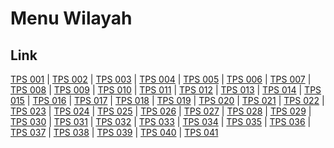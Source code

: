 # Menu Wilayah

## Link

[TPS 001](https://github.com/gigit-pemilu/pemilu-2024-93-papua-selatan/tree/main/pilpres/hitung-suara/sub/93-papua-selatan/sub/04-asmat/sub/01-agats/sub/2005-bis-agats/sub/001-tps)
 | 
[TPS 002](https://github.com/gigit-pemilu/pemilu-2024-93-papua-selatan/tree/main/pilpres/hitung-suara/sub/93-papua-selatan/sub/04-asmat/sub/01-agats/sub/2005-bis-agats/sub/002-tps)
 | 
[TPS 003](https://github.com/gigit-pemilu/pemilu-2024-93-papua-selatan/tree/main/pilpres/hitung-suara/sub/93-papua-selatan/sub/04-asmat/sub/01-agats/sub/2005-bis-agats/sub/003-tps)
 | 
[TPS 004](https://github.com/gigit-pemilu/pemilu-2024-93-papua-selatan/tree/main/pilpres/hitung-suara/sub/93-papua-selatan/sub/04-asmat/sub/01-agats/sub/2005-bis-agats/sub/004-tps)
 | 
[TPS 005](https://github.com/gigit-pemilu/pemilu-2024-93-papua-selatan/tree/main/pilpres/hitung-suara/sub/93-papua-selatan/sub/04-asmat/sub/01-agats/sub/2005-bis-agats/sub/005-tps)
 | 
[TPS 006](https://github.com/gigit-pemilu/pemilu-2024-93-papua-selatan/tree/main/pilpres/hitung-suara/sub/93-papua-selatan/sub/04-asmat/sub/01-agats/sub/2005-bis-agats/sub/006-tps)
 | 
[TPS 007](https://github.com/gigit-pemilu/pemilu-2024-93-papua-selatan/tree/main/pilpres/hitung-suara/sub/93-papua-selatan/sub/04-asmat/sub/01-agats/sub/2005-bis-agats/sub/007-tps)
 | 
[TPS 008](https://github.com/gigit-pemilu/pemilu-2024-93-papua-selatan/tree/main/pilpres/hitung-suara/sub/93-papua-selatan/sub/04-asmat/sub/01-agats/sub/2005-bis-agats/sub/008-tps)
 | 
[TPS 009](https://github.com/gigit-pemilu/pemilu-2024-93-papua-selatan/tree/main/pilpres/hitung-suara/sub/93-papua-selatan/sub/04-asmat/sub/01-agats/sub/2005-bis-agats/sub/009-tps)
 | 
[TPS 010](https://github.com/gigit-pemilu/pemilu-2024-93-papua-selatan/tree/main/pilpres/hitung-suara/sub/93-papua-selatan/sub/04-asmat/sub/01-agats/sub/2005-bis-agats/sub/010-tps)
 | 
[TPS 011](https://github.com/gigit-pemilu/pemilu-2024-93-papua-selatan/tree/main/pilpres/hitung-suara/sub/93-papua-selatan/sub/04-asmat/sub/01-agats/sub/2005-bis-agats/sub/011-tps)
 | 
[TPS 012](https://github.com/gigit-pemilu/pemilu-2024-93-papua-selatan/tree/main/pilpres/hitung-suara/sub/93-papua-selatan/sub/04-asmat/sub/01-agats/sub/2005-bis-agats/sub/012-tps)
 | 
[TPS 013](https://github.com/gigit-pemilu/pemilu-2024-93-papua-selatan/tree/main/pilpres/hitung-suara/sub/93-papua-selatan/sub/04-asmat/sub/01-agats/sub/2005-bis-agats/sub/013-tps)
 | 
[TPS 014](https://github.com/gigit-pemilu/pemilu-2024-93-papua-selatan/tree/main/pilpres/hitung-suara/sub/93-papua-selatan/sub/04-asmat/sub/01-agats/sub/2005-bis-agats/sub/014-tps)
 | 
[TPS 015](https://github.com/gigit-pemilu/pemilu-2024-93-papua-selatan/tree/main/pilpres/hitung-suara/sub/93-papua-selatan/sub/04-asmat/sub/01-agats/sub/2005-bis-agats/sub/015-tps)
 | 
[TPS 016](https://github.com/gigit-pemilu/pemilu-2024-93-papua-selatan/tree/main/pilpres/hitung-suara/sub/93-papua-selatan/sub/04-asmat/sub/01-agats/sub/2005-bis-agats/sub/016-tps)
 | 
[TPS 017](https://github.com/gigit-pemilu/pemilu-2024-93-papua-selatan/tree/main/pilpres/hitung-suara/sub/93-papua-selatan/sub/04-asmat/sub/01-agats/sub/2005-bis-agats/sub/017-tps)
 | 
[TPS 018](https://github.com/gigit-pemilu/pemilu-2024-93-papua-selatan/tree/main/pilpres/hitung-suara/sub/93-papua-selatan/sub/04-asmat/sub/01-agats/sub/2005-bis-agats/sub/018-tps)
 | 
[TPS 019](https://github.com/gigit-pemilu/pemilu-2024-93-papua-selatan/tree/main/pilpres/hitung-suara/sub/93-papua-selatan/sub/04-asmat/sub/01-agats/sub/2005-bis-agats/sub/019-tps)
 | 
[TPS 020](https://github.com/gigit-pemilu/pemilu-2024-93-papua-selatan/tree/main/pilpres/hitung-suara/sub/93-papua-selatan/sub/04-asmat/sub/01-agats/sub/2005-bis-agats/sub/020-tps)
 | 
[TPS 021](https://github.com/gigit-pemilu/pemilu-2024-93-papua-selatan/tree/main/pilpres/hitung-suara/sub/93-papua-selatan/sub/04-asmat/sub/01-agats/sub/2005-bis-agats/sub/021-tps)
 | 
[TPS 022](https://github.com/gigit-pemilu/pemilu-2024-93-papua-selatan/tree/main/pilpres/hitung-suara/sub/93-papua-selatan/sub/04-asmat/sub/01-agats/sub/2005-bis-agats/sub/022-tps)
 | 
[TPS 023](https://github.com/gigit-pemilu/pemilu-2024-93-papua-selatan/tree/main/pilpres/hitung-suara/sub/93-papua-selatan/sub/04-asmat/sub/01-agats/sub/2005-bis-agats/sub/023-tps)
 | 
[TPS 024](https://github.com/gigit-pemilu/pemilu-2024-93-papua-selatan/tree/main/pilpres/hitung-suara/sub/93-papua-selatan/sub/04-asmat/sub/01-agats/sub/2005-bis-agats/sub/024-tps)
 | 
[TPS 025](https://github.com/gigit-pemilu/pemilu-2024-93-papua-selatan/tree/main/pilpres/hitung-suara/sub/93-papua-selatan/sub/04-asmat/sub/01-agats/sub/2005-bis-agats/sub/025-tps)
 | 
[TPS 026](https://github.com/gigit-pemilu/pemilu-2024-93-papua-selatan/tree/main/pilpres/hitung-suara/sub/93-papua-selatan/sub/04-asmat/sub/01-agats/sub/2005-bis-agats/sub/026-tps)
 | 
[TPS 027](https://github.com/gigit-pemilu/pemilu-2024-93-papua-selatan/tree/main/pilpres/hitung-suara/sub/93-papua-selatan/sub/04-asmat/sub/01-agats/sub/2005-bis-agats/sub/027-tps)
 | 
[TPS 028](https://github.com/gigit-pemilu/pemilu-2024-93-papua-selatan/tree/main/pilpres/hitung-suara/sub/93-papua-selatan/sub/04-asmat/sub/01-agats/sub/2005-bis-agats/sub/028-tps)
 | 
[TPS 029](https://github.com/gigit-pemilu/pemilu-2024-93-papua-selatan/tree/main/pilpres/hitung-suara/sub/93-papua-selatan/sub/04-asmat/sub/01-agats/sub/2005-bis-agats/sub/029-tps)
 | 
[TPS 030](https://github.com/gigit-pemilu/pemilu-2024-93-papua-selatan/tree/main/pilpres/hitung-suara/sub/93-papua-selatan/sub/04-asmat/sub/01-agats/sub/2005-bis-agats/sub/030-tps)
 | 
[TPS 031](https://github.com/gigit-pemilu/pemilu-2024-93-papua-selatan/tree/main/pilpres/hitung-suara/sub/93-papua-selatan/sub/04-asmat/sub/01-agats/sub/2005-bis-agats/sub/031-tps)
 | 
[TPS 032](https://github.com/gigit-pemilu/pemilu-2024-93-papua-selatan/tree/main/pilpres/hitung-suara/sub/93-papua-selatan/sub/04-asmat/sub/01-agats/sub/2005-bis-agats/sub/032-tps)
 | 
[TPS 033](https://github.com/gigit-pemilu/pemilu-2024-93-papua-selatan/tree/main/pilpres/hitung-suara/sub/93-papua-selatan/sub/04-asmat/sub/01-agats/sub/2005-bis-agats/sub/033-tps)
 | 
[TPS 034](https://github.com/gigit-pemilu/pemilu-2024-93-papua-selatan/tree/main/pilpres/hitung-suara/sub/93-papua-selatan/sub/04-asmat/sub/01-agats/sub/2005-bis-agats/sub/034-tps)
 | 
[TPS 035](https://github.com/gigit-pemilu/pemilu-2024-93-papua-selatan/tree/main/pilpres/hitung-suara/sub/93-papua-selatan/sub/04-asmat/sub/01-agats/sub/2005-bis-agats/sub/035-tps)
 | 
[TPS 036](https://github.com/gigit-pemilu/pemilu-2024-93-papua-selatan/tree/main/pilpres/hitung-suara/sub/93-papua-selatan/sub/04-asmat/sub/01-agats/sub/2005-bis-agats/sub/036-tps)
 | 
[TPS 037](https://github.com/gigit-pemilu/pemilu-2024-93-papua-selatan/tree/main/pilpres/hitung-suara/sub/93-papua-selatan/sub/04-asmat/sub/01-agats/sub/2005-bis-agats/sub/037-tps)
 | 
[TPS 038](https://github.com/gigit-pemilu/pemilu-2024-93-papua-selatan/tree/main/pilpres/hitung-suara/sub/93-papua-selatan/sub/04-asmat/sub/01-agats/sub/2005-bis-agats/sub/038-tps)
 | 
[TPS 039](https://github.com/gigit-pemilu/pemilu-2024-93-papua-selatan/tree/main/pilpres/hitung-suara/sub/93-papua-selatan/sub/04-asmat/sub/01-agats/sub/2005-bis-agats/sub/039-tps)
 | 
[TPS 040](https://github.com/gigit-pemilu/pemilu-2024-93-papua-selatan/tree/main/pilpres/hitung-suara/sub/93-papua-selatan/sub/04-asmat/sub/01-agats/sub/2005-bis-agats/sub/040-tps)
 | 
[TPS 041](https://github.com/gigit-pemilu/pemilu-2024-93-papua-selatan/tree/main/pilpres/hitung-suara/sub/93-papua-selatan/sub/04-asmat/sub/01-agats/sub/2005-bis-agats/sub/041-tps)


